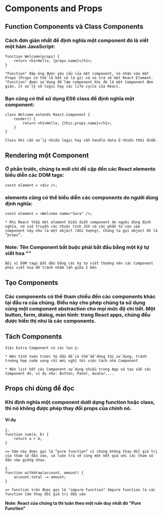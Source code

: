 # Components and Props

## Function Components và Class Components

### Cách đơn giản nhất để định nghĩa một component đó là viết một hàm JavaScript:

    function Welcome(props) {
        return <h1>Hello, {props.name}</h1>;
    }

    "Function" đáp ứng được yêu cầu của một component, nó nhận vào một Props (Props có thể là bất cứ là gì) và nó trả về một React Element. "Function" được sử dụng để làm component khi đó là một Component đơn giản, ít xử lý về logic hay các life cycle của React.

### Bạn cũng có thể sử dụng ES6 class để định nghĩa một component:

    class Welcome extends React.Component {
        render() {
            return <h1>Hello, {this.props.name}</h1>;
        }
    }

    Class khi cần xử lý nhiều logic hay cần handle data ở nhiều thời điểm.

## Rendering một Component

### Ở phần trước, chúng ta mới chỉ đề cập đến các React elements biểu diễn các DOM tags:

    const element = <div />;

### elements cũng có thể biểu diễn các components do người dùng định nghĩa:

    const element = <Welcome name="Sara" />;

    * Khi React thấy một element biểu diễn component do người dùng định nghĩa, nó ssẽ truyền các thuộc tính JSX và các phần tử con vào component này như là một object (đối tượng). Chúng ta gọi object đó là “props”.

### Note: Tên Component bắt buộc phải bắt đầu bằng một ký tự viết hoa "<Welcome />"

    Bởi vì DOM tags bắt đầu bằng các ký tự viết thường nên các Component phải viết hoa để tránh nhầm lẫn giữa 2 bên

## Tạo Components

### Các components có thể tham chiếu đến các components khác tại đầu ra của chúng. Điều này cho phép chúng ta sử dụng cùng một component abstraction cho mọi mức độ chi tiết. Một button, form, dialog, màn hình: trong React apps, chúng đều được hiển thị như là các components.

## Tách Components

    Việc Extra Component có các lưu ý:

    * Nên tính toán trước từ đầu để có thể dễ dàng tái sử dụng, tránh trường hợp code xong rồi mới nghĩ tới việc tách nhỏ Component

    * Nên list hết các Component sử dụng nhiều trong App và tạo sẵn các Component đó, ví dụ như: Button, Panel, Avatar,...

## Props chỉ dùng để đọc

### Khi định nghĩa một component dưới dạng function hoặc class, thì nó không được phép thay đổi props của chính nó.

#### Ví dụ

    1.
    function sum(a, b) {
        return a + b;
    }

    => hàm này được gọi là “pure function” vì chúng không thay đổi giá trị của tham số đầu vào, và luôn trả về cùng một kết quả với các tham số đầu vào giống nhau.

    2.
    function withdraw(account, amount) {
        account.total -= amount;
    }

    => function trên được gọi là "impure function" Impure function là các function làm thay đổi giá trị đầu vào

**Note: React của chúng ta thì tuân theo một rule duy nhất đó "Pure Function"**
